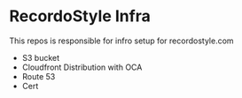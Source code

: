 # RecordoStyle Infra
This repos is responsible for infro setup for recordostyle.com
- S3 bucket
- Cloudfront Distribution with OCA 
- Route 53 
- Cert